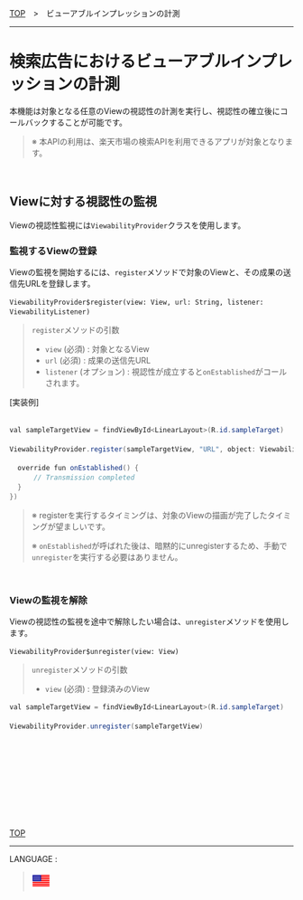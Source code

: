 [TOP](/README.md#top)　>　ビューアブルインプレッションの計測

---

# 検索広告におけるビューアブルインプレッションの計測

本機能は対象となる任意のViewの視認性の計測を実行し、視認性の確立後にコールバックすることが可能です。
<br>

> ※ 本APIの利用は、楽天市場の検索APIを利用できるアプリが対象となります。

<br>

## Viewに対する視認性の監視

Viewの視認性監視には`ViewabilityProvider`クラスを使用します。<br>

### 監視するViewの登録

Viewの監視を開始するには、`register`メソッドで対象のViewと、その成果の送信先URLを登録します。

`ViewabilityProvider$register(view: View, url: String, listener: ViewabilityListener)`

> `register`メソッドの引数<br>
>
> * `view` (必須) : 対象となるView
> * `url` (必須) : 成果の送信先URL
> * `listener` (オプション) : 視認性が成立すると`onEstablished`がコールされます。

[実装例]

```java

val sampleTargetView = findViewById<LinearLayout>(R.id.sampleTarget)

ViewabilityProvider.register(sampleTargetView, "URL", object: ViewabilityListener {

  override fun onEstablished() {
      // Transmission completed
  }
})

```

> ※ registerを実行するタイミングは、対象のViewの描画が完了したタイミングが望ましいです。
>
> ※ `onEstablished`が呼ばれた後は、暗黙的にunregisterするため、手動で`unregister`を実行する必要はありません。

<br>

### Viewの監視を解除

Viewの視認性の監視を途中で解除したい場合は、`unregister`メソッドを使用します。

`ViewabilityProvider$unregister(view: View)`

> `unregister`メソッドの引数<br>
>
> * `view` (必須) : 登録済みのView



```java
val sampleTargetView = findViewById<LinearLayout>(R.id.sampleTarget)

ViewabilityProvider.unregister(sampleTargetView)

```


<br><br><br><br><br>
---
[TOP](../#top)

---
LANGUAGE :
> [![en](/doc/img/lang/en.png)](/doc/viewability/README.md)
